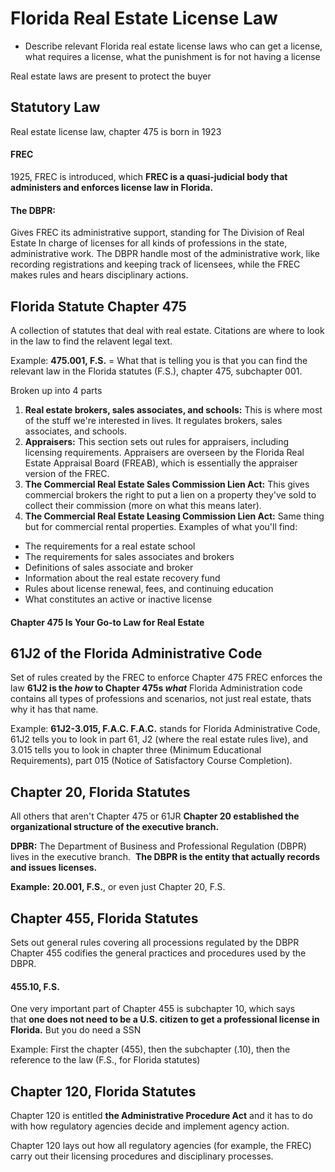 # Florida Real Estate License Law
- Describe relevant Florida real estate license laws 
who can get a license, what requires a license, what the punishment is for not having a license 

Real estate laws are present to protect the buyer
## Statutory Law
Real estate license law, chapter 475 is born in 1923
#### **FREC**
1925, FREC is introduced, which **FREC is a quasi-judicial body that administers and enforces license law in Florida.**
#### **The DBPR:** 
Gives FREC its administrative support, standing for The Division of Real Estate
In charge of licenses for all kinds of professions in the state, administrative work.
The DBPR handle most of the administrative work, like recording registrations and keeping track of licensees, while the FREC makes rules and hears disciplinary actions.

## Florida Statute Chapter 475
A collection of statutes that deal with real estate. Citations are where to look in the law to find the relavent legal text.

Example: 
**475.001, F.S.** = What that is telling you is that you can find the relevant law in the Florida statutes (F.S.), chapter 475, subchapter 001.

Broken up into 4 parts
1. **Real estate brokers, sales associates, and schools:** This is where most of the stuff we're interested in lives. It regulates brokers, sales associates, and schools.
2. **Appraisers:** This section sets out rules for appraisers, including licensing requirements. Appraisers are overseen by the Florida Real Estate Appraisal Board (FREAB), which is essentially the appraiser version of the FREC.
3. **The Commercial Real Estate Sales Commission Lien Act:** This gives commercial brokers the right to put a lien on a property they've sold to collect their commission (more on what this means later).
4. **The Commercial Real Estate Leasing Commission Lien Act:** Same thing but for commercial rental properties.
Examples of what you'll find:
- The requirements for a real estate school
- The requirements for sales associates and brokers
- Definitions of sales associate and broker
- Information about the real estate recovery fund
- Rules about license renewal, fees, and continuing education
- What constitutes an active or inactive license
#### Chapter 475 Is Your Go-to Law for Real Estate

## 61J2 of the Florida Administrative Code
Set of rules created by the FREC to enforce Chapter 475
FREC enforces the law
**61J2 is the *how* to Chapter 475s *what*** 
Florida Administration code contains all types of professions and scenarios, not just real estate, thats why it has that name. 

Example: 
**61J2-3.015, F.A.C. F.A.C.** stands for Florida Administrative Code, 61J2 tells you to look in part 61, J2 (where the real estate rules live), and 3.015 tells you to look in chapter three (Minimum Educational Requirements), part 015 (Notice of Satisfactory Course Completion).

## Chapter 20, Florida Statutes
All others that aren't Chapter 475 or 61JR
**Chapter 20 established the organizational structure of the executive branch.**

**DPBR:**
The Department of Business and Professional Regulation (DBPR) lives in the executive branch. 
**The DBPR is the entity that actually records and issues licenses.**

**Example:**
**20.001, F.S.**, or even just Chapter 20, F.S.

## Chapter 455, Florida Statutes
Sets out general rules covering all processions regulated by the DBPR
Chapter 455 codifies the general practices and procedures used by the DBPR.
#### 455.10, F.S.
One very important part of Chapter 455 is subchapter 10, which says that **one does not need to be a U.S. citizen to get a professional license in Florida.** But you do need a SSN

Example:
First the chapter (455), then the subchapter (.10), then the reference to the law (F.S., for Florida statutes)

## Chapter 120, Florida Statutes
Chapter 120 is entitled **the Administrative Procedure Act** and it has to do with how regulatory agencies decide and implement agency action.

Chapter 120 lays out how all regulatory agencies (for example, the FREC) carry out their licensing procedures and disciplinary processes.

